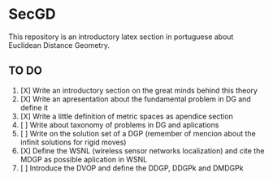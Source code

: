 # SecGD
This repository is an introductory latex section in portuguese about Euclidean Distance Geometry.


## TO DO

1. [X] Write an introductory section on the great minds behind this theory
2. [X] Write an apresentation about the fundamental problem in DG and define it
3. [X] Write a little definition of metric spaces as apendice section
4. [ ] Write about taxonomy of problems in DG and aplications
5. [ ] Write on the solution set of a DGP (remember of mencion about the infinit solutions for rigid moves)
6. [X] Define the WSNL (wireless sensor networks localization) and cite the MDGP as possible aplication in WSNL 
7. [ ] Introduce the DVOP and define the DDGP, DDGPk and DMDGPk